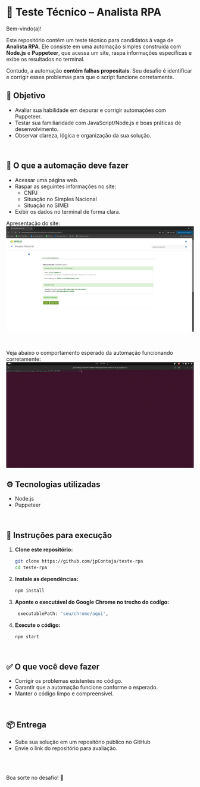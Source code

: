 # 🧪 Teste Técnico – Analista RPA

Bem-vindo(a)!

Este repositório contém um teste técnico para candidatos à vaga de **Analista RPA**. Ele consiste em uma automação simples construída com **Node.js** e **Puppeteer**, que acessa um site, raspa informações específicas e exibe os resultados no terminal.

Contudo, a automação **contém falhas propositais**. Seu desafio é identificar e corrigir esses problemas para que o script funcione corretamente.
<br>

## 🎯 Objetivo
- Avaliar sua habilidade em depurar e corrigir automações com Puppeteer.
- Testar sua familiaridade com JavaScript/Node.js e boas práticas de desenvolvimento.
- Observar clareza, lógica e organização da sua solução.
<br>

## 🧩 O que a automação deve fazer

- Acessar uma página web.
- Raspar as seguintes informações no site:
    - CNPJ
    - Situação no Simples Nacional
    - Situação no SIMEI
- Exibir os dados no terminal de forma clara.


Apresentação do site:
![Apresentação do Site](public/image.png)

<br>

Veja abaixo o comportamento esperado da automação funcionando corretamente:
![Demonstração da automação](public/gif_test.gif)
<br>

## ⚙️ Tecnologias utilizadas

- Node.js
- Puppeteer
<br>

## 🚀 Instruções para execução

1. **Clone este repositório:**
   ```bash
   git clone https://github.com/jpContaja/teste-rpa
   cd teste-rpa

2. **Instale as dependências:**
   ```bash
   npm install
   ```

3. **Aponte o executável do Google Chrome no trecho do codígo:**
   ```bash
    executablePath: 'seu/chrome/aqui',
   ```

3. **Execute o código:**
   ```bash
   npm start
   ```
<br>

## ✅ O que você deve fazer
- Corrigir os problemas existentes no código.
- Garantir que a automação funcione conforme o esperado.
- Manter o código limpo e compreensível.
<br>

## 📦 Entrega
- Suba sua solução em um repositório público no GitHub
- Envie o link do repositório para avaliação.
<br>
<br>

Boa sorte no desafio! 🚀